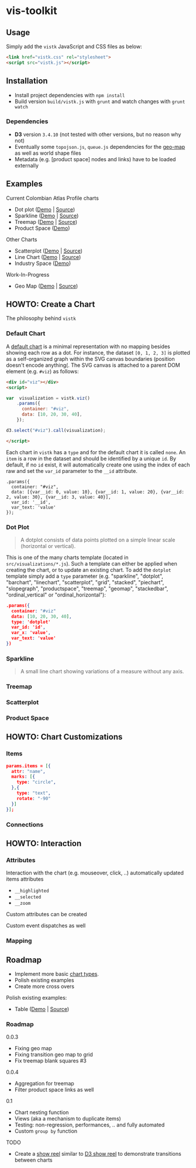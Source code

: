 # vis-toolkit

## Usage

Simply add the `vistk` JavaScript and CSS files as below:

```html
<link href="vistk.css" rel="stylesheet">
<script src="vistk.js"></script>
```
## Installation

* Install project dependencies with `npm install`
* Build version `build/vistk.js` with `grunt` and watch changes with `grunt watch`

### Dependencies

* **D3** version `3.4.10` (not tested with other versions, but no reason why not)
* Eventually some `topojson.js`, `queue.js` dependencies for the [geo-map](http://cid-harvard.github.io/vis-toolkit/examples/geomap.html) as well as world shape files 
* Metadata (e.g. [product space] nodes and links) have to be loaded externally

## Examples

Current Colombian Atlas Profile charts

* Dot plot ([Demo](http://cid-harvard.github.io/vis-toolkit/examples/dotplot.html) | [Source](examples/dotplot.html))
* Sparkline ([Demo](http://cid-harvard.github.io/vis-toolkit/examples/sparkline.html) | [Source](examples/sparkline.html))
* Treemap ([Demo](http://cid-harvard.github.io/vis-toolkit/examples/treemap.html) | [Source](examples/treemap.html))
* Product Space ([Demo](http://cid-harvard.github.io/vis-toolkit/examples/scatterplot_productspace.html))


Other Charts

* Scatterplot ([Demo](http://cid-harvard.github.io/vis-toolkit/examples/scatterplot.html) | [Source](examples/scatterplot.html))
* Line Chart ([Demo](http://cid-harvard.github.io/vis-toolkit/examples/linechart.html) | [Source](examples/linechart.html))
* Industry Space ([Demo](http://cid-harvard.github.io/vis-toolkit/examples/scatterplot_industryspace.html))

Work-In-Progress

* Geo Map ([Demo](http://cid-harvard.github.io/vis-toolkit/examples/geomap.html) | [Source](examples/geomap.html))

## HOWTO: Create a Chart

The philosophy behind `vistk`

### Default Chart

A [default chart](http://cid-harvard.github.io/vis-toolkit/examples/default_minimal.html) is a minimal representation with no mapping besides showing each row as a dot. For instance, the dataset `[0, 1, 2, 3]` is plotted as a self-organized graph within the SVG canvas boundaries (position doesn't encode anything(. The SVG canvas is attached to a parent DOM element (e.g. `#viz`) as follows:

```html
<div id="viz"></div>
<script>

var  visualization = vistk.viz()
    .params({
      container: "#viz",
      data: [10, 20, 30, 40],
    });

d3.select("#viz").call(visualization);

</script>
```

Each chart in `vistk` has a `type` and for the default chart it is called `none`. An `item` is a row in the dataset and should be identified by a unique `id`. By default, if no `id` exist, it will automatically create one using the index of each raw and set the `var_id` parameter to the `__id` attribute.

```jsons
.params({
  container: "#viz",
  data: [{var__id: 0, value: 10}, {var__id: 1, value: 20}, {var__id: 2, value: 30}, {var__id: 3, value: 40}],
  var_id: '__id',
  var_text: 'value'
});
```

### Dot Plot

> A dotplot consists of data points plotted on a simple linear scale (horizontal or vertical). 

This is one of the many charts template (located in `src/visualizations/*.js`). Such a template can either be applied when creating the chart, or to update an existing chart. To add the `dotplot` template simply add a `type` parameter (e.g. "sparkline", "dotplot", "barchart", "linechart", "scatterplot", "grid", "stacked", "piechart", "slopegraph", "productspace", "treemap", "geomap", "stackedbar", "ordinal_vertical" or "ordinal_horizontal"):

```json
.params({
  container: "#viz"
  data: [10, 20, 30, 40],
  type: 'dotplot'
  var_id: 'id',
  var_x: 'value',
  var_text: 'value'
})
```

### Sparkline

> A small line chart showing variations of a measure without any axis.

### Treemap

>

### Scatterplot

### Product Space

## HOWTO: Chart Customizations

### Items

```json
params.items = [{
  attr: "name",
  marks: [{
    type: "circle",
  },{
    type: "text",
    rotate: "-90"
  }]
}];
```

### Connections

## HOWTO: Interaction

### Attributes

Interaction with the chart (e.g. mouseover, click, ..) automatically updated items attributes

* `__highlighted`
* `__selected`
* `__zoom`

Custom attributes can be created

Custom event dispatches as well

### Mapping


## Roadmap

* Implement more basic [chart types](http://www.excelcharts.com/blog/classification-chart-types/).
* Polish existing examples
* Create more cross overs

Polish existing examples:

* Table ([Demo](http://cid-harvard.github.io/vis-toolkit/examples/table.html) | [Source](examples/table.html))

### Roadmap

0.0.3
* Fixing geo map
* Fixing transition geo map to grid
* Fix treemap blank squares #3

0.0.4
* Aggregation for treemap
* Filter product space links as well

0.1

* Chart nesting function
* Views (aka a mechanism to duplicate items)
* Testing: non-regression, performances, .. and fully automated
* Custom `group by` function

TODO

* Create a [show reel](http://cid-harvard.github.io/vis-toolkit/examples/stepper_all.html) similar to [D3 show reel](http://bl.ocks.org/mbostock/1256572) to demonstrate transitions between charts
